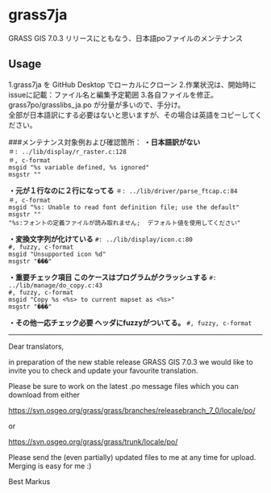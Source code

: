 # grass7ja

GRASS GIS 7.0.3 リリースにともなう、日本語poファイルのメンテナンス

## Usage
1.grass7ja を GitHub Desktop でローカルにクローン
2.作業状況は、開始時にissueに記載：ファイル名と編集予定範囲
3.各自ファイルを修正。  
grass7po/grasslibs_ja.po が分量が多いので、手分け。  
全部が日本語訳にする必要はないと思いますが、その場合は英語をコピーしてください。

###メンテナンス対象例および確認箇所：
__・日本語訳がない__  
    `＃: ../lib/display/r_raster.c:128`  
    `＃, c-format`  
    `msgid "%s variable defined, %s ignored"`  
    `msgstr ""`  

__・元が１行なのに２行になってる__
    `＃: ../lib/driver/parse_ftcap.c:84`  
    `＃, c-format`  
    `msgid "%s: Unable to read font definition file; use the default"`  
    `msgstr ""`  
    `"%s:フォントの定義ファイルが読み取れません;  デフォルト値を使用してください"`

__・変換文字列が化けている__
    `#: ../lib/display/icon.c:80`  
    `#, fuzzy, c-format`  
    `msgid "Unsupported icon %d"`  
    `msgstr "���"`

__・重要チェック項目  このケースはプログラムがクラッシュする__
    `#: ../lib/manage/do_copy.c:43`  
    `#, fuzzy, c-format`  
    `msgid "Copy %s <%s> to current mapset as <%s>"`  
    `msgstr "���"`


__・その他一応チェック必要  ヘッダにfuzzyがついてる。__
    `#, fuzzy, c-format`  

***
Dear translators,

in preparation of the new stable release GRASS GIS 7.0.3 we would like
to invite you to check and update your favourite translation.

Please be sure to work on the latest .po message files which you can
download from either

 https://svn.osgeo.org/grass/grass/branches/releasebranch_7_0/locale/po/

or

 https://svn.osgeo.org/grass/grass/trunk/locale/po/

Please send the (even partially) updated files to me at any time for
upload. Merging is easy for me :)

Best
Markus

